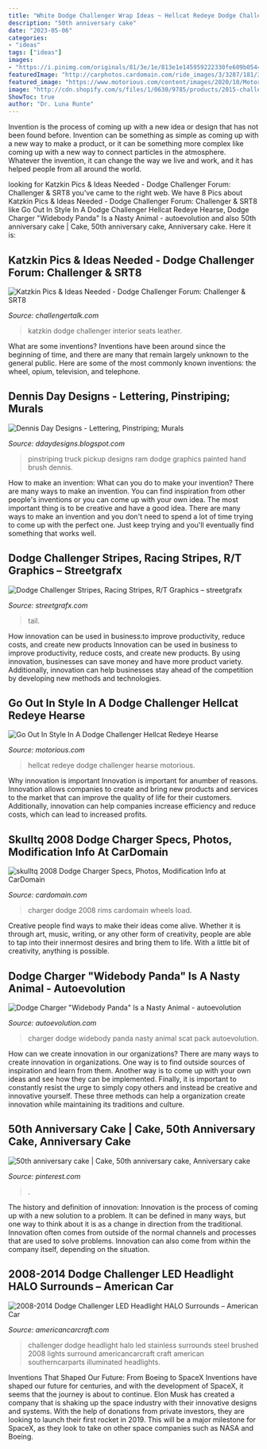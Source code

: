 ```yaml
---
title: "White Dodge Challenger Wrap Ideas ~ Hellcat Redeye Dodge Challenger Hearse Motorious"
description: "50th anniversary cake"
date: "2023-05-06"
categories:
- "ideas"
tags: ["ideas"]
images:
- "https://i.pinimg.com/originals/81/3e/1e/813e1e145959222330fe609b05448aa8.jpg"
featuredImage: "http://carphotos.cardomain.com/ride_images/3/3287/181/33215090001_original.jpg"
featured_image: "https://www.motorious.com/content/images/2020/10/Motorious---1--29.jpg"
image: "http://cdn.shopify.com/s/files/1/0630/9785/products/2015-challenger-spoiler-1_2048x2048.jpg?v=1446739771"
ShowToc: true
author: "Dr. Luna Runte"
---
```



Invention is the process of coming up with a new idea or design that has not been found before. Invention can be something as simple as coming up with a new way to make a product, or it can be something more complex like coming up with a new way to connect particles in the atmosphere. Whatever the invention, it can change the way we live and work, and it has helped people from all around the world.

	

		
looking for Katzkin Pics &amp; Ideas Needed - Dodge Challenger Forum: Challenger &amp; SRT8 you've came to the right web. We have 8 Pics about Katzkin Pics &amp; Ideas Needed - Dodge Challenger Forum: Challenger &amp; SRT8 like Go Out In Style In A Dodge Challenger Hellcat Redeye Hearse, Dodge Charger &quot;Widebody Panda&quot; Is a Nasty Animal - autoevolution and also 50th anniversary cake | Cake, 50th anniversary cake, Anniversary cake. Here it is:
		
    
## Katzkin Pics &amp; Ideas Needed - Dodge Challenger Forum: Challenger &amp; SRT8

<img loading=lazy src="http://i137.photobucket.com/albums/q223/65standard/DSCN3083.jpg" onerror="this.onerror=null;this.src='https://tse1.mm.bing.net/th?id=OIP.nSE-KFCynOCMJEmSwJL_9wHaFj&amp;pid=15.1';" alt="Katzkin Pics &amp; Ideas Needed - Dodge Challenger Forum: Challenger &amp; SRT8">

_Source: challengertalk.com_

>katzkin dodge challenger interior seats leather. 

	

What are some inventions?
Inventions have been around since the beginning of time, and there are many that remain largely unknown to the general public. Here are some of the most commonly known inventions: the wheel, opium, television, and telephone.

    
## Dennis Day Designs - Lettering, Pinstriping; Murals

<img loading=lazy src="http://3.bp.blogspot.com/-wQjcnCYqw7s/VbzEHGEDI1I/AAAAAAAABrw/wx7CMVF0tOc/w1200-h630-p-k-no-nu/20150331_185813%2B-%2BCopy.jpg" onerror="this.onerror=null;this.src='https://tse1.mm.bing.net/th?id=OIP.3-Cw6t9k4TQoQqI-kaBwCAHaD4&amp;pid=15.1';" alt="Dennis Day Designs - Lettering, Pinstriping; Murals">

_Source: ddaydesigns.blogspot.com_

>pinstriping truck pickup designs ram dodge graphics painted hand brush dennis. 

	

How to make an invention: What can you do to make your invention?
There are many ways to make an invention. You can find inspiration from other people's inventions or you can come up with your own idea. The most important thing is to be creative and have a good idea. There are many ways to make an invention and you don't need to spend a lot of time trying to come up with the perfect one. Just keep trying and you'll eventually find something that works well.

    
## Dodge Challenger Stripes, Racing Stripes, R/T Graphics – Streetgrafx

<img loading=lazy src="http://cdn.shopify.com/s/files/1/0630/9785/products/2015-challenger-spoiler-1_2048x2048.jpg?v=1446739771" onerror="this.onerror=null;this.src='https://tse4.mm.bing.net/th?id=OIP.qCfrzfBDU84IjegDMf_Z4gHaFj&amp;pid=15.1';" alt="Dodge Challenger Stripes, Racing Stripes, R/T Graphics – streetgrafx">

_Source: streetgrafx.com_

>tail. 

	

How innovation can be used in business:to improve productivity, reduce costs, and create new products
Innovation can be used in business to improve productivity, reduce costs, and create new products. By using innovation, businesses can save money and have more product variety. Additionally, innovation can help businesses stay ahead of the competition by developing new methods and technologies.

    
## Go Out In Style In A Dodge Challenger Hellcat Redeye Hearse

<img loading=lazy src="https://www.motorious.com/content/images/2020/10/Motorious---1--29.jpg" onerror="this.onerror=null;this.src='https://tse1.mm.bing.net/th?id=OIP.o8Yfn_w9wc_mDE3R7p25iwHaEK&amp;pid=15.1';" alt="Go Out In Style In A Dodge Challenger Hellcat Redeye Hearse">

_Source: motorious.com_

>hellcat redeye dodge challenger hearse motorious. 

	

Why innovation is important
Innovation is important for anumber of reasons. Innovation allows companies to create and bring new products and services to the market that can improve the quality of life for their customers. Additionally, innovation can help companies increase efficiency and reduce costs, which can lead to increased profits.

    
## Skulltq 2008 Dodge Charger Specs, Photos, Modification Info At CarDomain

<img loading=lazy src="http://carphotos.cardomain.com/ride_images/3/3287/181/33215090001_original.jpg" onerror="this.onerror=null;this.src='https://tse3.mm.bing.net/th?id=OIP.mec7XaSpf43syKXNkb07kwHaFj&amp;pid=15.1';" alt="skulltq 2008 Dodge Charger Specs, Photos, Modification Info at CarDomain">

_Source: cardomain.com_

>charger dodge 2008 rims cardomain wheels load. 

	

Creative people find ways to make their ideas come alive. Whether it is through art, music, writing, or any other form of creativity, people are able to tap into their innermost desires and bring them to life. With a little bit of creativity, anything is possible.

    
## Dodge Charger &quot;Widebody Panda&quot; Is A Nasty Animal - Autoevolution

<img loading=lazy src="https://s1.cdn.autoevolution.com/images/news/gallery/dodge-charger-scat-pack-widebody-panda-is-a-nasty-animal_3.jpg" onerror="this.onerror=null;this.src='https://tse2.mm.bing.net/th?id=OIP.kyPdpp5fDBLGsi2HUUUrfgHaE8&amp;pid=15.1';" alt="Dodge Charger &quot;Widebody Panda&quot; Is a Nasty Animal - autoevolution">

_Source: autoevolution.com_

>charger dodge widebody panda nasty animal scat pack autoevolution. 

	

How can we create innovation in our organizations?
There are many ways to create innovation in organizations. One way is to find outside sources of inspiration and learn from them. Another way is to come up with your own ideas and see how they can be implemented. Finally, it is important to constantly resist the urge to simply copy others and instead be creative and innovative yourself. These three methods can help a organization create innovation while maintaining its traditions and culture.

    
## 50th Anniversary Cake | Cake, 50th Anniversary Cake, Anniversary Cake

<img loading=lazy src="https://i.pinimg.com/originals/81/3e/1e/813e1e145959222330fe609b05448aa8.jpg" onerror="this.onerror=null;this.src='https://tse4.mm.bing.net/th?id=OIP.eQnHQG_O82hXl_rcr-Dq0AHaJ4&amp;pid=15.1';" alt="50th anniversary cake | Cake, 50th anniversary cake, Anniversary cake">

_Source: pinterest.com_

>. 

	

The history and definition of innovation:
Innovation is the process of coming up with a new solution to a problem. It can be defined in many ways, but one way to think about it is as a change in direction from the traditional. Innovation often comes from outside of the normal channels and processes that are used to solve problems. Innovation can also come from within the company itself, depending on the situation.

    
## 2008-2014 Dodge Challenger LED Headlight HALO Surrounds – American Car

<img loading=lazy src="https://cdn.shopify.com/s/files/1/0985/6994/products/2008-2014-dodge-challenger-led-halo-headlight-surrounds-in-brushed-stainless-steel-american-car-craft-893560.jpg?v=1552451089" onerror="this.onerror=null;this.src='https://tse2.mm.bing.net/th?id=OIP.ZuYv5DTq_lzbnDoBkMaeEQHaE8&amp;pid=15.1';" alt="2008-2014 Dodge Challenger LED Headlight HALO Surrounds – American Car">

_Source: americancarcraft.com_

>challenger dodge headlight halo led stainless surrounds steel brushed 2008 lights surround americancarcraft craft american southerncarparts illuminated headlights. 

	

Inventions That Shaped Our Future: From Boeing to SpaceX
Inventions have shaped our future for centuries, and with the development of SpaceX, it seems that the journey is about to continue. Elon Musk has created a company that is shaking up the space industry with their innovative designs and systems. With the help of donations from private investors, they are looking to launch their first rocket in 2019. This will be a major milestone for SpaceX, as they look to take on other space companies such as NASA and Boeing.

